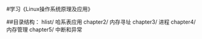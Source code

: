 #学习《Linux操作系统原理及应用》

##目录结构：
	hlist/  哈系表应用
	chapter2/ 内存寻址
	chapter3/ 进程
	chapter4/ 内存管理
	chapter5/ 中断和异常
